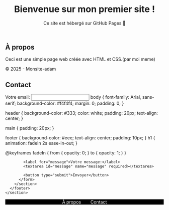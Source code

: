 <!DOCTYPE html>
<html lang="fr">
<head>
  <meta charset="UTF-8">
  <link rel="stylesheet" href="style.css">
</head>
<body>
  <header>
    <h1>Bienvenue sur mon premier site !</h1>
    <p>Ce site est hébergé sur GitHub Pages 🎉</p>
  </header>

  <main>
    <section>
      <h2>À propos</h2>
      <p>Ceci est une simple page web créée avec HTML et CSS.(par moi meme)</p>
    </section>
  </main>
            <footer>
        <p>© 2025 - Monsite-adam</p>
        <section id="contact">
          <h2>Contact</h2>
          <form action="https://formspree.io/f/xkgrjznr" method="POST">
            <label for="email">Votre email:</label>
            <input type="email" id="email" name="email" required>
            body {
    font-family: Arial, sans-serif;
    background-color: #f4f4f4;
    margin: 0;
    padding: 0;
  }
  
  header {
    background-color: #333;
    color: white;
    padding: 20px;
    text-align: center;
  }
  
  main {
    padding: 20px;
  }
  
  footer {
    background-color: #eee;
    text-align: center;
    padding: 10px;
  }
    h1 {
    animation: fadeIn 2s ease-in-out;
  }
  
  @keyframes fadeIn {
    from {
      opacity: 0;
    }
    to {
      opacity: 1;
    }
  }
            
            <label for="message">Votre message:</label>
            <textarea id="message" name="message" required></textarea>
            
            <button type="submit">Envoyer</button>
          </form>
        </section>
      </footer>
    </section>
  </footer>
</body>
</html>
<nav>
  <ul style="list-style: none; display: flex; justify-content: center; padding: 0; background-color: #000000;">
    <li style="margin: 0 15px;"><a href="#about" style="color: white; text-decoration: none;">À propos</a></li>
    <li style="margin: 0 15px;"><a href="#contact" style="color: white; text-decoration: none;">Contact</a></li>
  </ul>
</nav>
